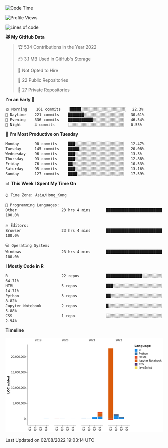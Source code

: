 

<!--**wt12318/wt12318** is a ✨ _special_ ✨ repository because its `README.md` (this file) appears on your GitHub profile.-->

<!--START_SECTION:waka-->
![Code Time](http://img.shields.io/badge/Code%20Time-479%20hrs%2032%20mins-blue)

![Profile Views](http://img.shields.io/badge/Profile%20Views-0-blue)

![Lines of code](https://img.shields.io/badge/From%20Hello%20World%20I%27ve%20Written-27%20Million%20lines%20of%20code-blue)

**🐱 My GitHub Data** 

> 🏆 534 Contributions in the Year 2022
 > 
> 📦 3.1 MB Used in GitHub's Storage 
 > 
> 🚫 Not Opted to Hire
 > 
> 📜 22 Public Repositories 
 > 
> 🔑 27 Private Repositories  
 > 
**I'm an Early 🐤** 

```text
🌞 Morning    161 commits    █████░░░░░░░░░░░░░░░░░░░░   22.3% 
🌆 Daytime    221 commits    ███████░░░░░░░░░░░░░░░░░░   30.61% 
🌃 Evening    336 commits    ███████████░░░░░░░░░░░░░░   46.54% 
🌙 Night      4 commits      ░░░░░░░░░░░░░░░░░░░░░░░░░   0.55%

```
📅 **I'm Most Productive on Tuesday** 

```text
Monday       90 commits     ███░░░░░░░░░░░░░░░░░░░░░░   12.47% 
Tuesday      145 commits    █████░░░░░░░░░░░░░░░░░░░░   20.08% 
Wednesday    96 commits     ███░░░░░░░░░░░░░░░░░░░░░░   13.3% 
Thursday     93 commits     ███░░░░░░░░░░░░░░░░░░░░░░   12.88% 
Friday       76 commits     ██░░░░░░░░░░░░░░░░░░░░░░░   10.53% 
Saturday     95 commits     ███░░░░░░░░░░░░░░░░░░░░░░   13.16% 
Sunday       127 commits    ████░░░░░░░░░░░░░░░░░░░░░   17.59%

```


📊 **This Week I Spent My Time On** 

```text
⌚︎ Time Zone: Asia/Hong_Kong

💬 Programming Languages: 
Other                    23 hrs 4 mins       █████████████████████████   100.0%

🔥 Editors: 
Browser                  23 hrs 4 mins       █████████████████████████   100.0%

💻 Operating System: 
Windows                  23 hrs 4 mins       █████████████████████████   100.0%

```

**I Mostly Code in R** 

```text
R                        22 repos            ████████████████░░░░░░░░░   64.71% 
HTML                     5 repos             ███░░░░░░░░░░░░░░░░░░░░░░   14.71% 
Python                   3 repos             ██░░░░░░░░░░░░░░░░░░░░░░░   8.82% 
Jupyter Notebook         2 repos             █░░░░░░░░░░░░░░░░░░░░░░░░   5.88% 
CSS                      1 repo              ░░░░░░░░░░░░░░░░░░░░░░░░░   2.94%

```


**Timeline**

![Chart not found](https://raw.githubusercontent.com/wt12318/wt12318/main/charts/bar_graph.png) 


 Last Updated on 02/08/2022 19:03:14 UTC
<!--END_SECTION:waka-->


